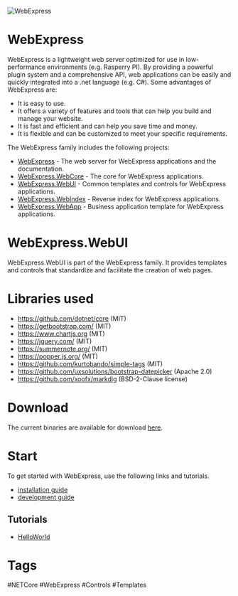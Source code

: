 ![WebExpress](https://raw.githubusercontent.com/ReneSchwarzer/WebExpress/main/assets/banner.png)

# WebExpress
WebExpress is a lightweight web server optimized for use in low-performance environments (e.g. Rasperry PI). By providing 
a powerful plugin system and a comprehensive API, web applications can be easily and quickly integrated into a .net 
language (e.g. C#). Some advantages of WebExpress are:

- It is easy to use.
- It offers a variety of features and tools that can help you build and manage your website.
- It is fast and efficient and can help you save time and money.
- It is flexible and can be customized to meet your specific requirements.

The WebExpress family includes the following projects:

- [WebExpress](https://github.com/ReneSchwarzer/WebExpress#readme) - The web server for WebExpress applications and the documentation.
- [WebExpress.WebCore](https://github.com/ReneSchwarzer/WebExpress.WebCore#readme) - The core for WebExpress applications.
- [WebExpress.WebUI](https://github.com/ReneSchwarzer/WebExpress.WebUI#readme) - Common templates and controls for WebExpress applications.
- [WebExpress.WebIndex](https://github.com/ReneSchwarzer/WebExpress.WebIndex#readme) - Reverse index for WebExpress applications.
- [WebExpress.WebApp](https://github.com/ReneSchwarzer/WebExpress.WebApp#readme) - Business application template for WebExpress applications.

# WebExpress.WebUI
WebExpress.WebUI is part of the WebExpress family. It provides templates and controls that standardize and facilitate the 
creation of web pages.

# Libraries used
- https://github.com/dotnet/core (MIT)
- https://getbootstrap.com/ (MIT)
- https://www.chartjs.org (MIT)
- https://jquery.com/ (MIT)
- https://summernote.org/ (MIT)
- https://popper.js.org/ (MIT)
- https://github.com/kurtobando/simple-tags (MIT)
- https://github.com/uxsolutions/bootstrap-datepicker (Apache 2.0)
- https://github.com/xoofx/markdig (BSD-2-Clause license)

# Download 
The current binaries are available for download [here](https://github.com/ReneSchwarzer/WebExpress/releases).

# Start
To get started with WebExpress, use the following links and tutorials.

- [installation guide](https://github.com/ReneSchwarzer/WebExpress/blob/main/doc/installation_guide.md) 
- [development guide](https://github.com/ReneSchwarzer/WebExpress/blob/main/doc/development_guide.md)

## Tutorials
- [HelloWorld](https://github.com/ReneSchwarzer/WebExpress.Tutorial.HelloWorld#readme)

# Tags
#NETCore #WebExpress #Controls #Templates
